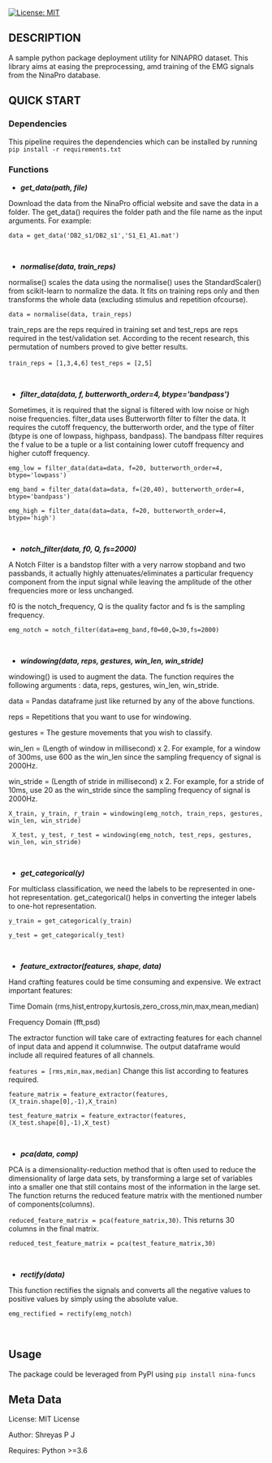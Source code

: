 [![License: MIT](https://img.shields.io/badge/License-MIT-yellow.svg)](https://opensource.org/licenses/MIT)


## DESCRIPTION

A sample python package deployment utility for NINAPRO dataset.
This library aims at easing the preprocessing, amd training of the EMG signals from the NinaPro database.

## QUICK START

### Dependencies
This pipeline requires the dependencies which can be installed by running `pip install -r requirements.txt`


### Functions
*  _**get_data(path, file)**_

Download the data from the NinaPro official website and save the data in a folder. 
The get_data() requires the folder path and the file name as the input arguments.
For example:

`data = get_data('DB2_s1/DB2_s1','S1_E1_A1.mat')`

<p>&nbsp;</p>

*  **_normalise(data, train_reps)_**

normalise() scales the data using the normalise() uses the StandardScaler() from scikit-learn to normalize the data. It fits on training reps only and then transforms the whole data (excluding stimulus and repetition ofcourse).

`data = normalise(data, train_reps)`

train_reps are the reps required in training set and test_reps are reps
required in the test/validation set. According to the recent research, this permutation of numbers proved to give better results.

`train_reps = [1,3,4,6]`
`test_reps = [2,5]`

<p>&nbsp;</p>


*  **_filter_data(data, f, butterworth_order=4, btype='bandpass')_**

Sometimes, it is required that the signal is filtered with low noise or high noise frequencies. filter_data uses Butterworth filter to filter the data. It requires the cutoff frequency, the butterworth order, and the type of filter (btype is one of lowpass, highpass, bandpass).
The bandpass filter requires the f value to be a tuple or a list containing lower cutoff frequency and higher cutoff frequency.

`emg_low = filter_data(data=data, f=20, butterworth_order=4, btype='lowpass')`

`emg_band = filter_data(data=data, f=(20,40), butterworth_order=4, btype='bandpass')`

`emg_high = filter_data(data=data, f=20, butterworth_order=4, btype='high')`

<p>&nbsp;</p>

*  **_notch_filter(data, f0, Q, fs=2000)_**

A Notch Filter is a bandstop filter with a very narrow stopband and two passbands, it actually highly attenuates/eliminates a particular frequency component from the input signal while leaving the amplitude of the other frequencies more or less unchanged.

f0 is the notch_frequency, Q is the quality factor and fs is the sampling frequency.

`emg_notch = notch_filter(data=emg_band,f0=60,Q=30,fs=2000)`

<p>&nbsp;</p>

*  **_windowing(data, reps, gestures, win_len, win_stride)_**

windowing() is used to augment the data. The function requires the following arguments : data, reps, gestures, win_len, win_stride.

data = Pandas dataframe just like returned by any of the above functions.

reps = Repetitions that you want to use for windowing.

gestures = The gesture movements that you wish to classify.

win_len = (Length of window in millisecond) x 2. For example, for a window of 300ms, use 600 as the win_len since the sampling frequency of signal is 2000Hz.

win_stride = (Length of stride in millisecond) x 2. For example, for a stride of 10ms, use 20 as the win_stride since the sampling frequency of signal is 2000Hz.

`X_train, y_train, r_train = windowing(emg_notch, train_reps, gestures, win_len, win_stride)`

`
X_test, y_test, r_test = windowing(emg_notch, test_reps, gestures, win_len, win_stride)`

<p>&nbsp;</p>

*  **_get_categorical(y)_**

For multiclass classification, we need the labels to be represented in one-hot representation.
get_categorical() helps in converting the integer labels to one-hot representation.

`y_train = get_categorical(y_train)`

`y_test = get_categorical(y_test)`

<p>&nbsp;</p>

*  **_feature_extractor(features, shape, data)_**

Hand crafting features could be time consuming and expensive. We extract important features:

Time Domain (rms,hist,entropy,kurtosis,zero_cross,min,max,mean,median)

Frequency Domain (fft,psd)

The extractor function will take care of extracting features for each channel of input data and append it columnwise.
The output dataframe would include all required features of all channels.

`features = [rms,min,max,median]` Change this list according to features required.

`feature_matrix = feature_extractor(features,(X_train.shape[0],-1),X_train)`

`test_feature_matrix = feature_extractor(features,(X_test.shape[0],-1),X_test)`

<p>&nbsp;</p>

*  **_pca(data, comp)_**

PCA is a dimensionality-reduction method that is often used to reduce the dimensionality of large data sets, by transforming a large set of variables into a smaller one that still contains most of the information in the large set.
The function returns the reduced feature matrix with the mentioned number of components(columns).

`reduced_feature_matrix = pca(feature_matrix,30)`. This returns 30 columns in the final matrix.

`reduced_test_feature_matrix = pca(test_feature_matrix,30)`

<p>&nbsp;</p>

*  **_rectify(data)_**

This function rectifies the signals and converts all the negative values to positive values by simply using the absolute value.

`emg_rectified = rectify(emg_notch)`

<p>&nbsp;</p>

## Usage

The package could be leveraged from PyPI using 
`pip install nina-funcs`

## Meta Data

License: MIT License

Author: Shreyas P J

Requires: Python >=3.6
